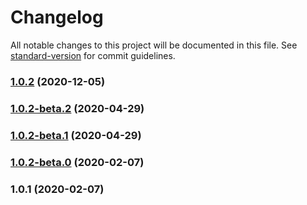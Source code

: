 # Changelog

All notable changes to this project will be documented in this file. See [standard-version](https://github.com/conventional-changelog/standard-version) for commit guidelines.

### [1.0.2](https://github.com/porky-prince/atlas-ani-file-creator/compare/v1.0.2-beta.2...v1.0.2) (2020-12-05)

### [1.0.2-beta.2](https://github.com/porky-prince/atlas-ani-file-creator/compare/v1.0.2-beta.1...v1.0.2-beta.2) (2020-04-29)

### [1.0.2-beta.1](https://github.com/porky-prince/atlas-ani-file-creator/compare/v1.0.2-beta.0...v1.0.2-beta.1) (2020-04-29)

### [1.0.2-beta.0](https://github.com/porky-prince/atlas-ani-file-creator/compare/v1.0.1...v1.0.2-beta.0) (2020-02-07)

### 1.0.1 (2020-02-07)

